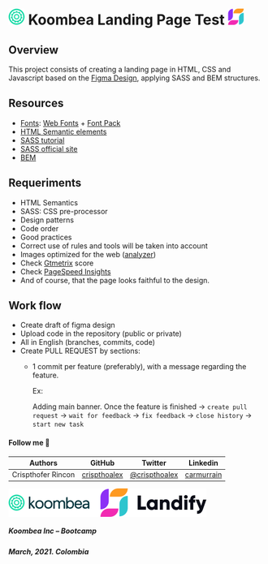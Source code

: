# ![](./image/favicon-32x32.png) Koombea Landing Page Test ![](./image/favicon-landify-32x32.png)

## **Overview**
This project consists of creating a landing page in HTML, CSS and Javascript based on the [Figma Design](https://landify.design/), applying SASS and BEM structures.

## **Resources**
* [Fonts](https://css-tricks.com/snippets/css/using-font-face/): [Web Fonts](https://drive.google.com/file/d/1xfE30WF5E-1YuJJ9owwn6E9PIXadzYSv/view?usp=sharing) + [Font Pack](https://drive.google.com/file/d/1lp7MfoELwJRJwffcl_50_3LA2o3_D6Ac/view?usp=sharing)
* [HTML Semantic elements](https://www.w3schools.com/html/html5_semantic_elements.asp)
* [SASS tutorial](https://www.w3schools.com/sass/)
* [SASS official site](https://sass-lang.com/install)
* [BEM](http://getbem.com/introduction/)
<!-- * [Trello board](https://trello.com/invite/b/7EcORoHK/e3ee7044900b69a7fa72acd60616623d/training-bootcamp) -->

## **Requeriments**
* HTML Semantics
* SASS: CSS pre-processor
* Design patterns
* Code order
* Good practices
* Correct use of rules and tools will be taken into account
* Images optimized for the web ([analyzer](https://tinyjpg.com/analyzer))
* Check [Gtmetrix](https://gtmetrix.com/) score
* Check [PageSpeed Insights](https://developers.google.com/speed/pagespeed/insights/)
* And of course, that the page looks faithful to the design.


## **Work flow**
* Create draft of figma design
* Upload code in the repository (public or private)
* All in English (branches, commits, code)
* Create PULL REQUEST by sections:
    * 1 commit per feature (preferably), with a message regarding the feature.

        Ex: 
        
        Adding main banner. Once the feature is finished -> `create pull request` -> ``wait for feedback`` -> ``fix feedback`` -> ``close history`` -> ``start new task``


#### **Follow me** 💬

| **Authors** | **GitHub** | **Twitter** | **Linkedin** |
| :---: | :---: | :---: | :---: |
| Crispthofer Rincon | [crispthoalex](https://github.com/crispthoalex) | [@crispthoalex](https://twitter.com/crispthoalex) | [carmurrain](https://www.linkedin.com/in/carmurrain) |

<div style="background:white; width:max-content;">
<a href="https://www.koombea.com"><img src="./image/favicon-32x32.png" align="middle" width="auto"></a>
&nbsp;<a href="https://www.koombea.com"><img src="./image/logo-text.png" align="middle" width="auto"></a>
&nbsp; &nbsp;
<a href="https://www.landify.design"><img src="./image/logo-landify.svg" align="middle" width="auto"></a>
</div>

##### Koombea Inc – Bootcamp
##### March, 2021. Colombia
